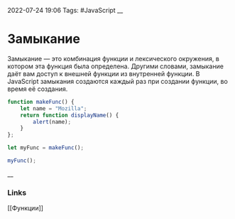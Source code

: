 2022-07-24 19:06
Tags: #JavaScript 
__
# Замыкание
Замыкание — это комбинация функции и лексического окружения, в котором эта функция была определена. Другими словами, замыкание даёт вам доступ к внешней функции из внутренней функции. В JavaScript замыкания создаются каждый раз при создании функции, во время её создания.

```ts
function makeFunc() {
	let name = "Mozilla";
	return function displayName() {
		alert(name);
	}
};

let myFunc = makeFunc();

myFunc();
```

__
### Links
[[Функции]]